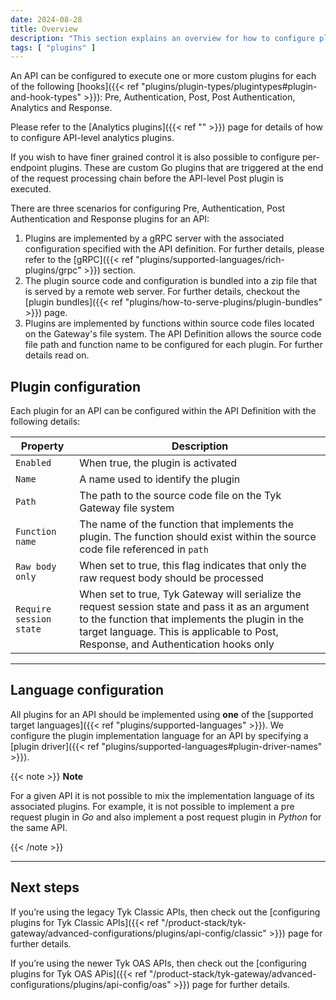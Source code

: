 ```yaml
---
date: 2024-08-28
title: Overview
description: "This section explains an overview for how to configure plugins for APIs"
tags: [ "plugins" ]
---
```


An API can be configured to execute one or more custom plugins for each of the following [hooks]({{< ref "plugins/plugin-types/plugintypes#plugin-and-hook-types" >}}): Pre, Authentication, Post, Post Authentication, Analytics and Response.

Please refer to the [Analytics plugins]({{< ref "" >}}) page for details of how to configure API-level analytics plugins.

If you wish to have finer grained control it is also possible to configure per-endpoint plugins. These are custom Go plugins that are triggered at the end of the request processing chain before the API-level Post plugin is executed.


There are three scenarios for configuring Pre, Authentication, Post Authentication and Response plugins for an API:

1. Plugins are implemented by a gRPC server with the associated configuration specified with the API definition. For further details, please refer to the [gRPC]({{< ref "plugins/supported-languages/rich-plugins/grpc" >}}) section.
2. The plugin source code and configuration is bundled into a zip file that is served by a remote web server. For further details, checkout the [plugin bundles]({{< ref "plugins/how-to-serve-plugins/plugin-bundles" >}}) page.
3. Plugins are implemented by functions within source code files located on the Gateway's file system. The API Definition allows the source code file path and function name to be configured for each plugin. For further details read on.

## Plugin configuration

Each plugin for an API can be configured within the API Definition with the following details:

| Property | Description |
|-------|-------------|
| `Enabled` | When true, the plugin is activated |
| `Name` | A name used to identify the plugin |
| `Path` | The path to the source code file on the Tyk Gateway file system |
| `Function name` | The name of the function that implements the plugin. The function should exist within the source code file referenced in `path` |
| `Raw body only` | When set to true, this flag indicates that only the raw request body should be processed |
| `Require session state`| When set to true, Tyk Gateway will serialize the request session state and pass it as an argument to the function that implements the plugin in the target language. This is applicable to Post, Response, and Authentication hooks only |

---

## Language configuration

All plugins for an API should be implemented using **one** of the [supported target languages]({{< ref "plugins/supported-languages" >}}). We configure the plugin implementation language for an API by specifying a [plugin driver]({{< ref "plugins/supported-languages#plugin-driver-names" >}}).

{{< note >}}
**Note**

For a given API it is not possible to mix the implementation language of its associated plugins. For example, it is not possible to implement a pre request plugin in *Go* and also implement a post request plugin in *Python* for the same API.

{{< /note >}}

---

## Next steps

If you’re using the legacy Tyk Classic APIs, then check out the [configuring plugins for Tyk Classic APIs]({{< ref "/product-stack/tyk-gateway/advanced-configurations/plugins/api-config/classic" >}}) page for further details.

If you’re using the newer Tyk OAS APIs, then check out the [configuring plugins for Tyk OAS APis]({{< ref "/product-stack/tyk-gateway/advanced-configurations/plugins/api-config/oas" >}}) page for further details.
